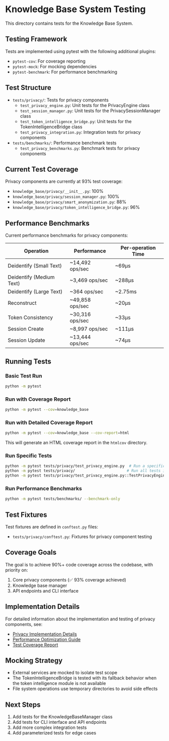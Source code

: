 # Knowledge Base System Testing

This directory contains tests for the Knowledge Base System.

## Testing Framework

Tests are implemented using pytest with the following additional plugins:
- `pytest-cov`: For coverage reporting
- `pytest-mock`: For mocking dependencies
- `pytest-benchmark`: For performance benchmarking

## Test Structure

- `tests/privacy/`: Tests for privacy components
  - `test_privacy_engine.py`: Unit tests for the PrivacyEngine class
  - `test_session_manager.py`: Unit tests for the PrivacySessionManager class
  - `test_token_intelligence_bridge.py`: Unit tests for the TokenIntelligenceBridge class
  - `test_privacy_integration.py`: Integration tests for privacy components
- `tests/benchmarks/`: Performance benchmark tests
  - `test_privacy_benchmarks.py`: Benchmark tests for privacy components

## Current Test Coverage

Privacy components are currently at 93% test coverage:
- `knowledge_base/privacy/__init__.py`: 100%
- `knowledge_base/privacy/session_manager.py`: 100%
- `knowledge_base/privacy/smart_anonymization.py`: 88%
- `knowledge_base/privacy/token_intelligence_bridge.py`: 96%

## Performance Benchmarks

Current performance benchmarks for privacy components:

| Operation | Performance | Per-operation Time |
|-----------|------------|--------|
| Deidentify (Small Text) | ~14,492 ops/sec | ~69μs |
| Deidentify (Medium Text) | ~3,469 ops/sec | ~288μs |
| Deidentify (Large Text) | ~364 ops/sec | ~2.75ms |
| Reconstruct | ~49,858 ops/sec | ~20μs |
| Token Consistency | ~30,316 ops/sec | ~33μs |
| Session Create | ~8,997 ops/sec | ~111μs |
| Session Update | ~13,444 ops/sec | ~74μs |

## Running Tests

### Basic Test Run

```bash
python -m pytest
```

### Run with Coverage Report

```bash
python -m pytest --cov=knowledge_base
```

### Run with Detailed Coverage Report

```bash
python -m pytest --cov=knowledge_base --cov-report=html
```
This will generate an HTML coverage report in the `htmlcov` directory.

### Run Specific Tests

```bash
python -m pytest tests/privacy/test_privacy_engine.py  # Run a specific test file
python -m pytest tests/privacy/                       # Run all tests in a directory
python -m pytest tests/privacy/test_privacy_engine.py::TestPrivacyEngine::test_deidentify_with_emails  # Run a specific test
```

### Run Performance Benchmarks

```bash
python -m pytest tests/benchmarks/ --benchmark-only
```

## Test Fixtures

Test fixtures are defined in `conftest.py` files:
- `tests/privacy/conftest.py`: Fixtures for privacy component testing

## Coverage Goals

The goal is to achieve 90%+ code coverage across the codebase, with priority on:
1. Core privacy components (✅ 93% coverage achieved)
2. Knowledge base manager
3. API endpoints and CLI interface

## Implementation Details

For detailed information about the implementation and testing of privacy components, see:

- [Privacy Implementation Details](../docs/examples/privacy_implementation.md)
- [Performance Optimization Guide](../docs/performance_optimization.md)
- [Test Coverage Report](../docs/test_coverage.md)

## Mocking Strategy

- External services are mocked to isolate test scope
- The TokenIntelligenceBridge is tested with its fallback behavior when the token intelligence module is not available
- File system operations use temporary directories to avoid side effects

## Next Steps

1. Add tests for the KnowledgeBaseManager class
2. Add tests for CLI interface and API endpoints
3. Add more complex integration tests
4. Add parameterized tests for edge cases 
